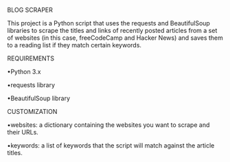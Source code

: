 BLOG SCRAPER

This project is a Python script that uses the requests and BeautifulSoup libraries to scrape the titles and links of recently posted articles from a set of websites (in this case, freeCodeCamp and Hacker News) and saves them to a reading list if they match certain keywords.

REQUIREMENTS

•Python 3.x

•requests library

•BeautifulSoup library

CUSTOMIZATION


•websites: a dictionary containing the websites you want to scrape and their URLs.

•keywords: a list of keywords that the script will match against the article titles.

